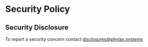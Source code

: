 # Security Policy

## Security Disclosure

To report a security concern contact disclosures@phylax.systems
